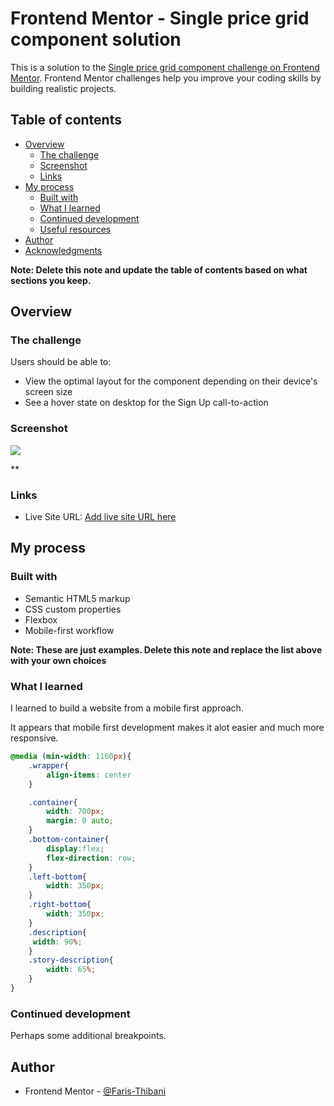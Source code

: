 # Frontend Mentor - Single price grid component solution

This is a solution to the [Single price grid component challenge on Frontend Mentor](https://www.frontendmentor.io/challenges/single-price-grid-component-5ce41129d0ff452fec5abbbc). Frontend Mentor challenges help you improve your coding skills by building realistic projects. 

## Table of contents

- [Overview](#overview)
  - [The challenge](#the-challenge)
  - [Screenshot](#screenshot)
  - [Links](#links)
- [My process](#my-process)
  - [Built with](#built-with)
  - [What I learned](#what-i-learned)
  - [Continued development](#continued-development)
  - [Useful resources](#useful-resources)
- [Author](#author)
- [Acknowledgments](#acknowledgments)

**Note: Delete this note and update the table of contents based on what sections you keep.**

## Overview

### The challenge

Users should be able to:

- View the optimal layout for the component depending on their device's screen size
- See a hover state on desktop for the Sign Up call-to-action

### Screenshot

![](images/screenshot.png)

**

### Links

- Live Site URL: [Add live site URL here](https://your-live-site-url.com)

## My process

### Built with

- Semantic HTML5 markup
- CSS custom properties
- Flexbox
- Mobile-first workflow


**Note: These are just examples. Delete this note and replace the list above with your own choices**

### What I learned

I learned to build a website from a mobile first approach. 


It appears that mobile first development makes it alot easier and much more responsive. 

```css
@media (min-width: 1160px){
    .wrapper{
        align-items: center
    }

    .container{
        width: 700px;
        margin: 0 auto;
    }
    .bottom-container{
        display:flex;   
        flex-direction: row;
    }
    .left-bottom{
        width: 350px;
    }
    .right-bottom{
        width: 350px;
    }
    .description{
     width: 90%;
    }
    .story-description{
        width: 65%;
    }
}
```

### Continued development

Perhaps some additional breakpoints. 



## Author

- Frontend Mentor - [@Faris-Thibani](https://www.frontendmentor.io/profile/Faris-Thibani)